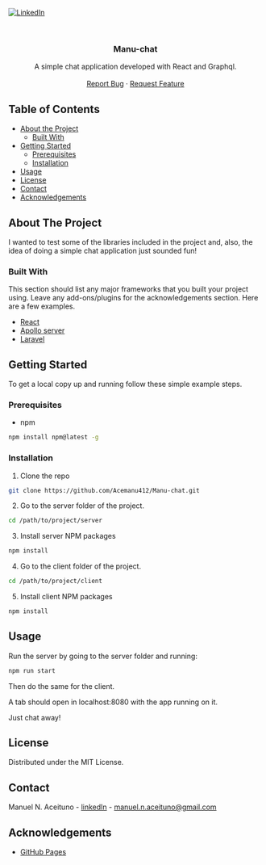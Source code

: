 <!-- PROJECT SHIELDS -->
<!--
*** I'm using markdown "reference style" links for readability.
*** Reference links are enclosed in brackets [ ] instead of parentheses ( ).
*** See the bottom of this document for the declaration of the reference variables
*** for contributors-url, forks-url, etc. This is an optional, concise syntax you may use.
*** https://www.markdownguide.org/basic-syntax/#reference-style-links
-->
[![LinkedIn][linkedin-shield]][linkedin-url]


<br />
<p align="center">
  <h3 align="center">Manu-chat</h3>

  <p align="center">
    A simple chat application developed with React and Graphql.
    <br />
    <br />
    <a href="https://github.com/Acemanu412/Manu-chat/issues">Report Bug</a>
    ·
    <a href="https://github.com/Acemanu412/Manu-chat/issues">Request Feature</a>
  </p>
</p>



<!-- TABLE OF CONTENTS -->
## Table of Contents

* [About the Project](#about-the-project)
  * [Built With](#built-with)
* [Getting Started](#getting-started)
  * [Prerequisites](#prerequisites)
  * [Installation](#installation)
* [Usage](#usage)
* [License](#license)
* [Contact](#contact)
* [Acknowledgements](#acknowledgements)



<!-- ABOUT THE PROJECT -->
## About The Project

I wanted to test some of the libraries included in the project and, also, the idea of doing a simple chat application just sounded fun!

### Built With
This section should list any major frameworks that you built your project using. Leave any add-ons/plugins for the acknowledgements section. Here are a few examples.
* [React](https://reactjs.org/)
* [Apollo server](https://www.apollographql.com/docs/apollo-server/)
* [Laravel](https://laravel.com)

<!-- GETTING STARTED -->
## Getting Started

To get a local copy up and running follow these simple example steps.

### Prerequisites

* npm
```sh
npm install npm@latest -g
```

### Installation

1. Clone the repo
```sh
git clone https://github.com/Acemanu412/Manu-chat.git
```
2. Go to the server folder of the project.
```sh
cd /path/to/project/server
```

3. Install server NPM packages
```sh
npm install
```

4. Go to the client folder of the project.
```sh
cd /path/to/project/client
```

5. Install client NPM packages
```sh
npm install
```
<!-- USAGE EXAMPLES -->
## Usage

Run the server by going to the server folder and running:
```sh
npm run start
```
Then do the same for the client.

A tab should open in localhost:8080 with the app running on it.

Just chat away!

<!-- LICENSE -->
## License

Distributed under the MIT License.

<!-- CONTACT -->
## Contact

Manuel N. Aceituno - [linkedIn](https://www.linkedin.com/in/manuel-aceituno/) - manuel.n.aceituno@gmail.com

<!-- ACKNOWLEDGEMENTS -->
## Acknowledgements
* [GitHub Pages](https://github.com/jherr)

<!-- MARKDOWN LINKS & IMAGES -->
<!-- https://www.markdownguide.org/basic-syntax/#reference-style-links -->
[linkedin-shield]: https://img.shields.io/badge/-LinkedIn-black.svg?style=flat-square&logo=linkedin&colorB=555
[linkedin-url]: https://www.linkedin.com/in/manuel-aceituno/
